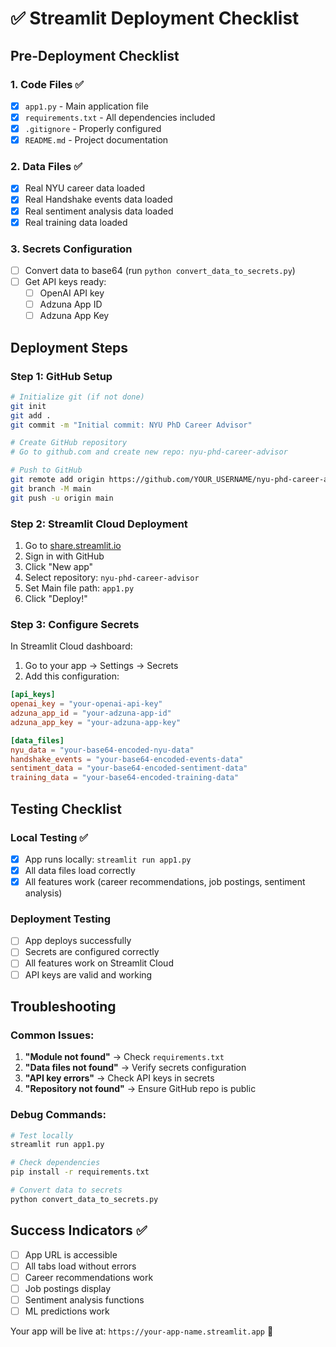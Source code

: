 # ✅ Streamlit Deployment Checklist

## Pre-Deployment Checklist

### 1. Code Files ✅
- [x] `app1.py` - Main application file
- [x] `requirements.txt` - All dependencies included
- [x] `.gitignore` - Properly configured
- [x] `README.md` - Project documentation

### 2. Data Files ✅
- [x] Real NYU career data loaded
- [x] Real Handshake events data loaded
- [x] Real sentiment analysis data loaded
- [x] Real training data loaded

### 3. Secrets Configuration
- [ ] Convert data to base64 (run `python convert_data_to_secrets.py`)
- [ ] Get API keys ready:
  - [ ] OpenAI API key
  - [ ] Adzuna App ID
  - [ ] Adzuna App Key

## Deployment Steps

### Step 1: GitHub Setup
```bash
# Initialize git (if not done)
git init
git add .
git commit -m "Initial commit: NYU PhD Career Advisor"

# Create GitHub repository
# Go to github.com and create new repo: nyu-phd-career-advisor

# Push to GitHub
git remote add origin https://github.com/YOUR_USERNAME/nyu-phd-career-advisor.git
git branch -M main
git push -u origin main
```

### Step 2: Streamlit Cloud Deployment
1. Go to [share.streamlit.io](https://share.streamlit.io)
2. Sign in with GitHub
3. Click "New app"
4. Select repository: `nyu-phd-career-advisor`
5. Set Main file path: `app1.py`
6. Click "Deploy!"

### Step 3: Configure Secrets
In Streamlit Cloud dashboard:
1. Go to your app → Settings → Secrets
2. Add this configuration:

```toml
[api_keys]
openai_key = "your-openai-api-key"
adzuna_app_id = "your-adzuna-app-id"
adzuna_app_key = "your-adzuna-app-key"

[data_files]
nyu_data = "your-base64-encoded-nyu-data"
handshake_events = "your-base64-encoded-events-data"
sentiment_data = "your-base64-encoded-sentiment-data"
training_data = "your-base64-encoded-training-data"
```

## Testing Checklist

### Local Testing ✅
- [x] App runs locally: `streamlit run app1.py`
- [x] All data files load correctly
- [x] All features work (career recommendations, job postings, sentiment analysis)

### Deployment Testing
- [ ] App deploys successfully
- [ ] Secrets are configured correctly
- [ ] All features work on Streamlit Cloud
- [ ] API keys are valid and working

## Troubleshooting

### Common Issues:
1. **"Module not found"** → Check `requirements.txt`
2. **"Data files not found"** → Verify secrets configuration
3. **"API key errors"** → Check API keys in secrets
4. **"Repository not found"** → Ensure GitHub repo is public

### Debug Commands:
```bash
# Test locally
streamlit run app1.py

# Check dependencies
pip install -r requirements.txt

# Convert data to secrets
python convert_data_to_secrets.py
```

## Success Indicators ✅
- [ ] App URL is accessible
- [ ] All tabs load without errors
- [ ] Career recommendations work
- [ ] Job postings display
- [ ] Sentiment analysis functions
- [ ] ML predictions work

Your app will be live at: `https://your-app-name.streamlit.app` 🎉 